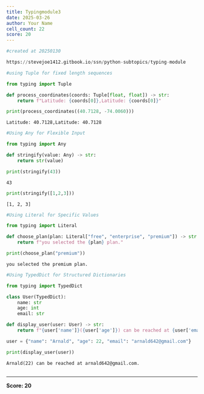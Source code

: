 ```yaml
---
title: Typingmodule3
date: 2025-03-26
author: Your Name
cell_count: 22
score: 20
---
```


```python
#created at 20250130
```


```python
https://stevejoe1412.gitbook.io/ssn/python-subtopics/typing-module
```


```python
#using Tuple for fixed length sequences
```


```python
from typing import Tuple
```


```python
def process_coordinates(coords: Tuple[float, float]) -> str:
    return f"Latitude: {coords[0]},Latitude: {coords[0]}"
```


```python
print(process_coordinates((40.7128, -74.0060)))
```

    Latitude: 40.7128,Latitude: 40.7128



```python
#Using Any for Flexible Input

```


```python
from typing import Any
```


```python
def stringify(value: Any) -> str:
    return str(value)
```


```python
print(stringify(43))
```

    43



```python
print(stringify([1,2,3]))
```

    [1, 2, 3]



```python
#Using Literal for Specific Values
```


```python
from typing import Literal
```


```python
def choose_plan(plan: Literal["free", "enterprise", "premium"]) -> str: 
    return f"you selected the {plan} plan."
```


```python
print(choose_plan("premium"))
```

    you selected the premium plan.



```python
#Using TypedDict for Structured Dictionaries
```


```python
from typing import TypedDict
```


```python
class User(TypedDict):
    name: str
    age: int
    email: str
```


```python
def display_user(user: User) -> str:
    return f"{user['name']}({user['age']}) can be reached at {user['email']}."
```


```python
user = {"name": "Arnald", "age": 22, "email": "arnald642@gmail.com"}
```


```python
print(display_user(user))
```

    Arnald(22) can be reached at arnald642@gmail.com.



```python

```


---
**Score: 20**